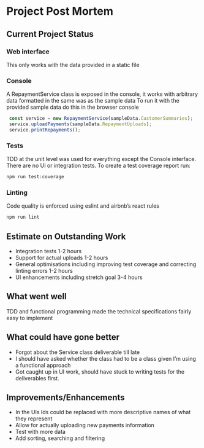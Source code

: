 # Project Post Mortem

## Current Project Status

### Web interface

 This only works with the data provided in a static file

### Console

 A RepaymentService class is exposed in the  console, it works with arbitrary data formatted in the same was as the sample data
 To run it with the provided sample data do this in the browser console

``` javascript
 const service = new RepaymentService(sampleData.CustomerSummaries);
 service.uploadPayments(sampleData.RepaymentUploads);
 service.printRepayments();
```

### Tests

 TDD at the unit level was used for everything except  the Console interface. There are no UI or integration tests. To create a test coverage report run:

``` bash
npm run test:coverage
```

### Linting

 Code quality is enforced using eslint and airbnb’s react rules

``` bash
npm run lint
```

## Estimate on Outstanding Work

* Integration tests 1-2 hours
* Support for actual uploads 1-2 hours
* General optimisations including improving test coverage and correcting linting errors 1-2 hours
* UI enhancements including stretch goal 3-4 hours

## What went well

TDD and functional programming made the technical specifications fairly easy to implement

## What could have gone better

* Forgot about the Service class deliverable till late
* I should have asked whether the class had to be a class given I’m using a functional approach
* Got caught up in UI work, should have stuck to writing tests for the deliverables first.

## Improvements/Enhancements

* In the UIs Ids could be replaced with more descriptive names of what they represent
* Allow for actually uploading new payments information
* Test with more data
* Add sorting, searching and filtering

